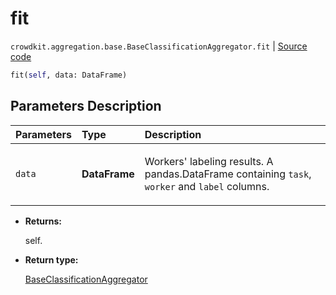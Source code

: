 # fit
`crowdkit.aggregation.base.BaseClassificationAggregator.fit` | [Source code](https://github.com/Toloka/crowd-kit/blob/v1.1.0/crowdkit/aggregation/base/__init__.py#L28)

```python
fit(self, data: DataFrame)
```

## Parameters Description

| Parameters | Type | Description |
| :----------| :----| :-----------|
`data`|**DataFrame**|<p>Workers&#x27; labeling results. A pandas.DataFrame containing `task`, `worker` and `label` columns.</p>

* **Returns:**

  self.

* **Return type:**

  [BaseClassificationAggregator](crowdkit.aggregation.base.BaseClassificationAggregator.md)

